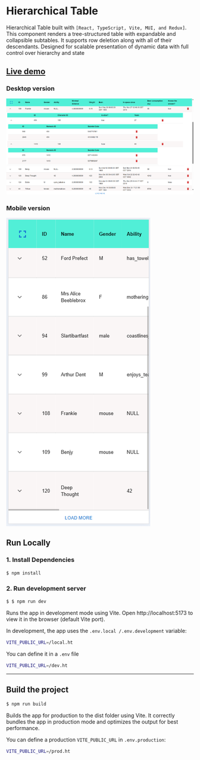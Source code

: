 # Hierarchical Table

Hierarchical Table built with `[React, TypeScript, Vite, MUI, and Redux]`.
This component renders a tree-structured table with expandable and collapsible subtables. It supports row deletion along
with all of their descendants. Designed for scalable presentation of dynamic data with full control over hierarchy and state

## [Live demo](https://matsola-sv.github.io/hierarchical-table/)

### Desktop version

![Screenshot](https://raw.githubusercontent.com/matsola-sv/hierarchical-table/master/docs/screenshots/Screenshot1.png)

### Mobile version

![Screenshot](https://raw.githubusercontent.com/matsola-sv/hierarchical-table/master/docs/screenshots/Screenshot-mobile1.png)

## Run Locally

### 1. Install Dependencies

```sh
$ npm install
```

### 2. Run development server

```sh
$ $ npm run dev
```

Runs the app in development mode using Vite.
Open http://localhost:5173 to view it in the browser (default Vite port).

In development, the app uses the `.env.local /.env.development` variable:

```sh
VITE_PUBLIC_URL=/local.ht
```

You can define it in a `.env` file

```sh
VITE_PUBLIC_URL=/dev.ht
```

---

## Build the project

```sh
$ npm run build
```

Builds the app for production to the dist folder using Vite.
It correctly bundles the app in production mode and optimizes the output for best performance.

You can define a production `VITE_PUBLIC_URL` in `.env.production`:

```sh
VITE_PUBLIC_URL=/prod.ht
```
